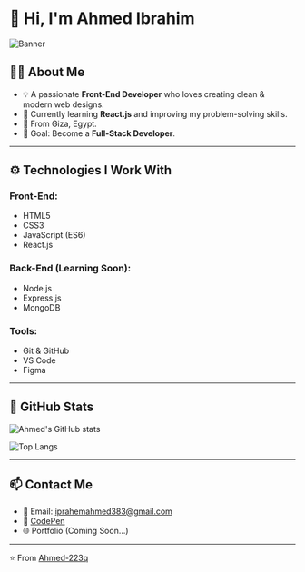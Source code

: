 # 👋 Hi, I'm Ahmed Ibrahim  

![Banner](https://images.unsplash.com/photo-1518770660439-4636190af475?ixlib=rb-4.0.3&auto=format&fit=crop&w=1400&q=80)

## 👨‍💻 About Me  
- 💡 A passionate **Front-End Developer** who loves creating clean & modern web designs.  
- 🌱 Currently learning **React.js** and improving my problem-solving skills.  
- 📍 From Giza, Egypt.  
- 🎯 Goal: Become a **Full-Stack Developer**.  

---

## ⚙️ Technologies I Work With  

### Front-End:  
- HTML5  
- CSS3  
- JavaScript (ES6)  
- React.js  

### Back-End (Learning Soon):  
- Node.js  
- Express.js  
- MongoDB  

### Tools:  
- Git & GitHub  
- VS Code  
- Figma  

---

## 🚀 GitHub Stats  

![Ahmed's GitHub stats](https://github-readme-stats.vercel.app/api?username=Ahmed-223q&show_icons=true&theme=radical)  

![Top Langs](https://github-readme-stats.vercel.app/api/top-langs/?username=Ahmed-223q&layout=compact&theme=radical)  

---

## 📫 Contact Me  
- 📧 Email: iprahemahmed383@gmail.com  
- 🔗 [CodePen](https://codepen.io/ahmed-iprahem)  
- 🌐 Portfolio (Coming Soon...)  

---

⭐️ From [Ahmed-223q](https://github.com/Ahmed-223q)
